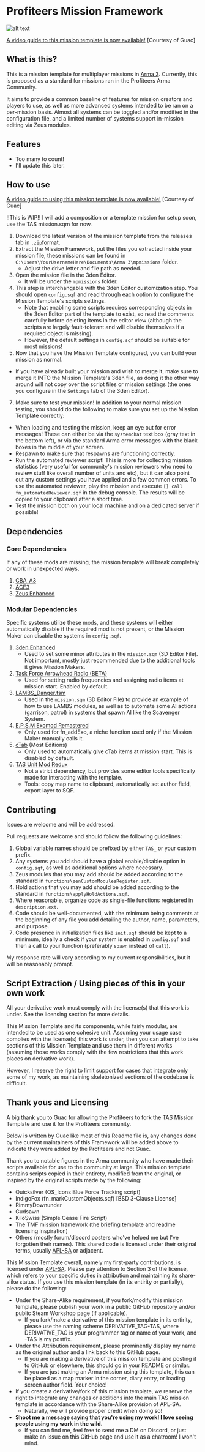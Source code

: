 # Profiteers Mission Framework

![alt text](https://github.com/Kaozix1776/Profiteers-Mission-Framework/blob/main/media/YOURJPG.jpg?raw=true)

[A video guide to this mission template is now available!](https://www.youtube.com/playlist?list=PL8QEpH_FlMhFFts_uTFzbFsb0lDOmx2k9)
[Courtesy of Guac]

## What is this?

This is a mission template for multiplayer missions in [Arma 3](https://store.steampowered.com/app/107410/Arma_3/). Currently, this is proposed as a standard for missions ran in the Profiteers Arma Community.

It aims to provide a common baseline of features for mission creators and players to use, as well as more advanced systems intended to be ran on a per-mission basis. Almost all systems can be toggled and/or modified in the configuration file, and a limited number of systems support in-mission editing via Zeus modules.

## Features

- Too many to count!
- I'll update this later.

## How to use
[A video guide to using this mission template is now available!](https://www.youtube.com/playlist?list=PL8QEpH_FlMhFFts_uTFzbFsb0lDOmx2k9)
[Courtesy of Guac]

!!This is WIP!!
I will add a composition or a template mission for setup soon, use the TAS mission.sqm for now.

1. Download the latest version of the mission template from the releases tab in `.zip`format.
2. Extract the Mission Framework, put the files you extracted inside your mission file, these missions can be found in `C:\Users\YourUsernameHere\Documents\Arma 3\mpmissions` folder.
   - Adjust the drive letter and file path as needed.
4. Open the mission file in the 3den Editor.
   - It will be under the `mpmissions` folder.
5. This step is interchangable with the 3den Editor customization step. You should open `config.sqf` and read through each option to configure the Mission Template's scripts settings.
   - Note that enabling some scripts requires corresponding objects in the 3den Editor part of the template to exist, so read the comments carefully before deleting items in the editor view (although the scripts are largely fault-tolerant and will disable themselves if a required object is missing). 
   - However, the default settings in `config.sqf` should be suitable for most missions!
6. Now that you have the Mission Template configured, you can build your mission as normal.
- If you have already built your mission and wish to merge it, make sure to merge it INTO the Mission Template's 3den file, as doing it the other way around will not copy over the script files or mission settings (the ones you configure in the `Settings` tab of the 3den Editor).
7. Make sure to test your mission! In addition to your normal mission testing, you should do the following to make sure you set up the Mission Template correctly:
- When loading and testing the mission, keep an eye out for error messages! These can either be via the `systemchat` text box (gray text in the bottom left), or via the standard Arma error messages with the black boxes in the middle of your screen.
- Respawn to make sure that respawns are functioning correctly.
- Run the automated reviewer script! This is more for collecting mission statistics (very useful for community's mission reviewers who need to review stuff like overall number of units and etc), but it can also point out any custom settings you have applied and a few common errors. To use the automated reviewer, play the mission and execute `[] call fn_automatedReviewer.sqf` in the debug console. The results will be copied to your clipboard after a short time.
- Test the mission both on your local machine and on a dedicated server if possible!

## Dependencies

### Core Dependencies
If any of these mods are missing, the mission template will break completely or work in unexpected ways.
1. [CBA_A3](https://steamcommunity.com/sharedfiles/filedetails/?id=450814997)
2. [ACE3](https://steamcommunity.com/sharedfiles/filedetails/?id=463939057)
3. [Zeus Enhanced](https://steamcommunity.com/sharedfiles/filedetails/?id=1779063631)

### Modular Dependencies
Specific systems utilize these mods, and these systems will either automatically disable if the required mod is not present, or the Mission Maker can disable the systems in `config.sqf`.
1. [3den Enhanced](https://steamcommunity.com/sharedfiles/filedetails/?id=623475643)
   - Used to set some minor attributes in the `mission.sqm` (3D Editor File). Not important, mostly just recommended due to the additional tools it gives Mission Makers.
2. [Task Force Arrowhead Radio (BETA)](https://steamcommunity.com/sharedfiles/filedetails/?id=894678801)
   - Used for setting radio frequencies and assigning radio items at mission start. Enabled by default.
3. [LAMBS_Danger.fsm](https://steamcommunity.com/sharedfiles/filedetails/?id=1858075458)
   - Used in the `mission.sqm` (3D Editor File) to provide an example of how to use LAMBS modules, as well as to automate some AI actions (garrison, patrol) in systems that spawn AI like the Scavenger System.
4. [E.P.S.M Exomod Remastered](https://steamcommunity.com/sharedfiles/filedetails/?id=2813512977)
   - Only used for fn_addExo, a niche function used only if the Mission Maker manually calls it.
5. [cTab](https://steamcommunity.com/sharedfiles/filedetails/?id=871504836) (Most Editions)
   - Only used to automatically give cTab items at mission start. This is disabled by default.
6. [TAS Unit Mod Redux](https://steamcommunity.com/sharedfiles/filedetails/?id=2769025224)
   - Not a strict dependency, but provides some editor tools specifically made for interacting with the template.
   - Tools: copy map name to clipboard, automatically set author field, export layer to SQF.

## Contributing

Issues are welcome and will be addressed.

Pull requests are welcome and should follow the following guidelines:
1. Global variable names should be prefixed by either `TAS_` or your custom prefix.
2. Any systems you add should have a global enable/disable option in `config.sqf`, as well as additional options where necessary.
3. Zeus modules that you may add should be added according to the standard in `functions\zenCustomModulesRegister.sqf`.
4. Hold actions that you may add should be added according to the standard in `functions\applyHoldActions.sqf`.
5. Where reasonable, organize code as single-file functions registered in `description.ext`.
6. Code should be well-documented, with the minimum being comments at the beginning of any file you add detailing the author, name, parameters, and purpose.
7. Code presence in initialization files like `init.sqf` should be kept to a minimum, ideally a check if your system is enabled in `config.sqf` and then a call to your function (preferably `spawn` instead of `call`).

My response rate will vary according to my current responsibilities, but it will be reasonably prompt.

## Script Extraction / Using pieces of this in your own work

All your derivative work must comply with the license(s) that this work is under. See the licensing section for more details.

This Mission Template and its components, while fairly modular, are intended to be used as one cohesive unit. Assuming your usage case complies with the license(s) this work is under, then you can attempt to take sections of this Mission Template and use them in different works (assuming those works comply with the few restrictions that this work places on derivative work).

However, I reserve the right to limit support for cases that integrate only some of my work, as maintaining skeletonized sections of the codebase is difficult.

## Thank yous and Licensing

A big thank you to Guac for allowing the Profiteers to fork the TAS Mission Template and use it for the Profiteers community.

Below is written by Guac like most of this Readme file is, any changes done by the current maintainers of this Framework will be added above to indicate they were added by the Profiteers and not Guac.

Thank you to notable figures in the Arma community who have made their scripts available for use to the community at large. This mission template contains scripts copied in their entirety, modified from the original, or inspired by the original scripts made by the following:
- Quicksilver (QS_Icons Blue Force Tracking script)
- IndigoFox (fn_markCustomObjects.sqf) [BSD 3-Clause License]
- RimmyDownunder
- Gudsawn
- KiloSwiss (Simple Cease Fire Script)
- The TMF mission framework (the briefing template and readme licensing inspiration)
- Others (mostly forum/discord posters who've helped me but I've forgotten their names).
This shared code is licensed under their original terms, usually [APL-SA](https://www.bohemia.net/community/licenses/arma-public-license-share-alike) or adjacent.



This Mission Template overall, namely my first-party contributions, is licensed under [APL-SA](https://www.bohemia.net/community/licenses/arma-public-license-share-alike). Please pay attention to Section 3 of the license, which refers to your specific duties in attribution and maintaining its share-alike status.
If you use this mission template (in its entirity or partially), please do the following:
- Under the Share-Alike requirement, if you fork/modify this mission template, please publish your work in a public GitHub repository and/or public Steam Workshop page (if applicable).
  - If you fork/make a derivative of this mission template in its entirity, please use the naming scheme DERIVATIVE_TAG-TAS, where DERIVATIVE_TAG is your programmer tag or name of your work, and -TAS is my postfix.
- Under the Attribution requirement, please prominently display my name as the original author and a link back to this GitHub page.
  - If you are making a derivative of this mission template and posting it to GitHub or elsewhere, this should go in your README or similar.
  - If you are just making an Arma mission using this template, this can be placed as a map marker in the corner, diary entry, or loading screen author field. Your choice!
- If you create a derivative/fork of this mission template, we reserve the right to integrate any changes or additions into the main TAS mission template in accordance with the Share-Alike provision of APL-SA.
  - Naturally, we will provide proper credit when doing so!
- **Shoot me a message saying that you're using my work! I love seeing people using my work in the wild.**
  - If you can find me, feel free to send me a DM on Discord, or just make an issue on this GitHub page and use it as a chatroom! I won't mind.